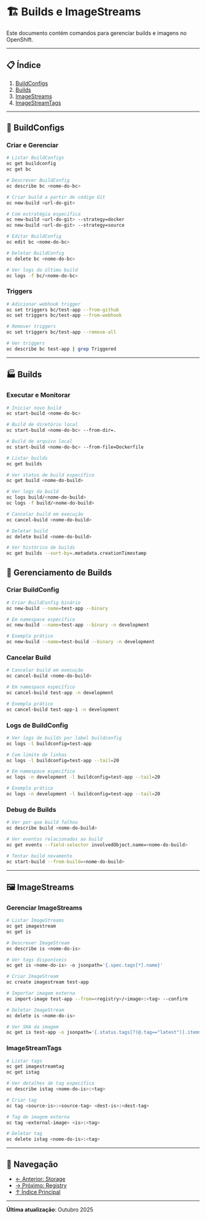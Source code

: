 # 🏗️ Builds e ImageStreams

Este documento contém comandos para gerenciar builds e imagens no OpenShift.

---

## 📋 Índice

1. [BuildConfigs](#buildconfigs)
2. [Builds](#builds)
3. [ImageStreams](#imagestreams)
4. [ImageStreamTags](#imagestreamtags)

---

## 🔧 BuildConfigs

### Criar e Gerenciar
```bash
# Listar BuildConfigs
oc get buildconfig
oc get bc
```

```bash ignore-test
# Descrever BuildConfig
oc describe bc <nome-do-bc>
```

```bash ignore-test
# Criar build a partir de código Git
oc new-build <url-do-git>
```

```bash ignore-test
# Com estratégia específica
oc new-build <url-do-git> --strategy=docker
oc new-build <url-do-git> --strategy=source
```

```bash ignore-test
# Editar BuildConfig
oc edit bc <nome-do-bc>
```

```bash ignore-test
# Deletar BuildConfig
oc delete bc <nome-do-bc>
```

```bash ignore-test
# Ver logs do último build
oc logs -f bc/<nome-do-bc>
```

### Triggers
```bash
# Adicionar webhook trigger
oc set triggers bc/test-app --from-github
oc set triggers bc/test-app --from-webhook
```

```bash
# Remover triggers
oc set triggers bc/test-app --remove-all
```

```bash
# Ver triggers
oc describe bc test-app | grep Triggered
```

---

## 🏭 Builds

### Executar e Monitorar
```bash ignore-test
# Iniciar novo build
oc start-build <nome-do-bc>
```

```bash ignore-test
# Build de diretório local
oc start-build <nome-do-bc> --from-dir=.
```

```bash ignore-test
# Build de arquivo local
oc start-build <nome-do-bc> --from-file=Dockerfile
```

```bash
# Listar builds
oc get builds
```

```bash ignore-test
# Ver status de build específico
oc get build <nome-do-build>
```

```bash ignore-test
# Ver logs do build
oc logs build/<nome-do-build>
oc logs -f build/<nome-do-build>
```

```bash ignore-test
# Cancelar build em execução
oc cancel-build <nome-do-build>
```

```bash ignore-test
# Deletar build
oc delete build <nome-do-build>
```

```bash
# Ver histórico de builds
oc get builds --sort-by=.metadata.creationTimestamp
```


## 🔧 Gerenciamento de Builds


### Criar BuildConfig
```bash
# Criar BuildConfig binário
oc new-build --name=test-app --binary
```

```bash
# Em namespace específico
oc new-build --name=test-app --binary -n development
```

```bash
# Exemplo prático
oc new-build --name=test-build --binary -n development
```
### Cancelar Build
```bash ignore-test
# Cancelar build em execução
oc cancel-build <nome-do-build>
```

```bash
# Em namespace específico
oc cancel-build test-app -n development
```

```bash
# Exemplo prático
oc cancel-build test-app-1 -n development
```

### Logs de BuildConfig
```bash
# Ver logs de builds por label buildconfig
oc logs -l buildconfig=test-app
```

```bash
# Com limite de linhas
oc logs -l buildconfig=test-app --tail=20
```

```bash
# Em namespace específico
oc logs -n development -l buildconfig=test-app --tail=20
```

```bash
# Exemplo prático
oc logs -n development -l buildconfig=test-app --tail=20
```


### Debug de Builds
```bash ignore-test
# Ver por que build falhou
oc describe build <nome-do-build>
```

```bash ignore-test
# Ver eventos relacionados ao build
oc get events --field-selector involvedObject.name=<nome-do-build>
```

```bash ignore-test
# Tentar build novamente
oc start-build --from-build=<nome-do-build>
```

---

## 🖼️ ImageStreams

### Gerenciar ImageStreams
```bash
# Listar ImageStreams
oc get imagestream
oc get is
```

```bash ignore-test
# Descrever ImageStream
oc describe is <nome-do-is>
```

```bash ignore-test
# Ver tags disponíveis
oc get is <nome-do-is> -o jsonpath='{.spec.tags[*].name}'
```

```bash
# Criar ImageStream
oc create imagestream test-app
```

```bash ignore-test
# Importar imagem externa
oc import-image test-app --from=<registry>/<image>:<tag> --confirm
```

```bash ignore-test
# Deletar ImageStream
oc delete is <nome-do-is>
```

```bash ignore-test
# Ver SHA da imagem
oc get is test-app -o jsonpath='{.status.tags[?(@.tag=="latest")].items[0].image}'
```

### ImageStreamTags
```bash
# Listar tags
oc get imagestreamtag
oc get istag
```

```bash ignore-test
# Ver detalhes de tag específica
oc describe istag <nome-do-is>:<tag>
```

```bash ignore-test
# Criar tag
oc tag <source-is>:<source-tag> <dest-is>:<dest-tag>
```

```bash ignore-test
# Tag de imagem externa
oc tag <external-image> <is>:<tag>
```

```bash ignore-test
# Deletar tag
oc delete istag <nome-do-is>:<tag>
```

---

## 📖 Navegação

- [← Anterior: Storage](08-storage.md)
- [→ Próximo: Registry](10-registry-imagens.md)
- [↑ Índice Principal](README.md)

---

**Última atualização**: Outubro 2025
